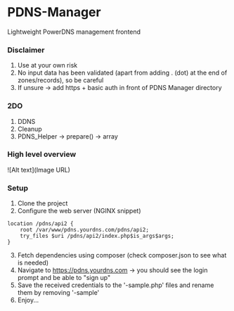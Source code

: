 # PDNS-Manager
Lightweight PowerDNS management frontend


### Disclaimer
1. Use at your own risk
2. No input data has been validated (apart from adding . (dot) at the end of zones/records), so be careful
3. If unsure -> add https + basic auth in front of PDNS Manager directory


### 2DO
1. DDNS
2. Cleanup
3. PDNS_Helper -> prepare() -> array 

### High level overview
![Alt text](Image URL)

 

### Setup
1. Clone the project
2. Configure the web server (NGINX snippet)
```
location /pdns/api2 {                                                                                                                                                         
    root /var/www/pdns.yourdns.com/pdns/api2;                                                                                                                                     
    try_files $uri /pdns/api2/index.php$is_args$args;
}
```
3. Fetch dependencies using composer (check composer.json to see what is needed)
4. Navigate to https://pdns.yourdns.com -> you should see the login prompt and be able to "sign up"
5. Save the received credentials to the '-sample.php' files and rename them by removing '-sample'
6. Enjoy...
